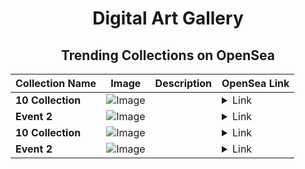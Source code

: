 <div align="center">

# Digital Art Gallery

## Trending Collections on OpenSea

| Collection Name                       | Image                                                                                     | Description                       | OpenSea Link                                                                                          |
|---------------------------------------|-------------------------------------------------------------------------------------------|-----------------------------------|--------------------------------------------------------------------------------------------------------|
| **10 Collection** | ![Image](https://i.seadn.io/s/raw/files/55bfcb26195291c15791d65c52b1908e.jpg?w=500&auto=format?w=200&auto=format) |  | <details><summary>Link</summary>[10 Collection](https://opensea.io/collection/10-collection-31323)</details> |
| **Event 2** | ![Image](https://i.seadn.io/s/raw/files/0d1eaba0479fae0688e880f7a05c5a55.jpg?w=500&auto=format?w=200&auto=format) |  | <details><summary>Link</summary>[Event 2](https://opensea.io/collection/event-2-1294)</details> |
| **10 Collection** | ![Image](https://i.seadn.io/s/raw/files/55bfcb26195291c15791d65c52b1908e.jpg?w=500&auto=format?w=200&auto=format) |  | <details><summary>Link</summary>[10 Collection](https://opensea.io/collection/10-collection-31322)</details> |
| **Event 2** | ![Image](https://i.seadn.io/s/raw/files/0d1eaba0479fae0688e880f7a05c5a55.jpg?w=500&auto=format?w=200&auto=format) |  | <details><summary>Link</summary>[Event 2](https://opensea.io/collection/event-2-1293)</details> |

</div>